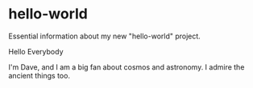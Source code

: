 # hello-world
Essential information about my new "hello-world" project.

Hello Everybody

I'm Dave, and I am a big fan about cosmos and astronomy. I admire the ancient things too.
